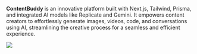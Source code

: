 **ContentBuddy** is an innovative platform built with Next.js, Tailwind, Prisma, and integrated AI models like Replicate and Gemini. It empowers content creators to effortlessly generate images, videos, code, and conversations using AI, streamlining the creative process for a seamless and efficient experience.


<img src = "https://res.cloudinary.com/dooi3sikb/image/upload/v1725657767/aibundle/qevxw86bixkkyouhlsio.png" />
